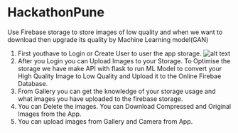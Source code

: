 # HackathonPune
Use Firebase storage to store images of low quality and when we want to download then upgrade its quality by Machine Learning model(GAN)
1. First youthave to Login or Create User to user the app storage.
![alt text](https://github.com/Prakash-sa/HackathonPune/blob/master/1.jpg)
2. After you Login you can Upload Images to your Storage. To Optimise the storage we have make API with flask to run ML Model to convert your High Quality Image to Low Quality and Upload it to the Online Firebae Database.
3. From Gallery you can get the knowledge of your storage usage and what images you have uploaded to the firebase storage.
4. You can Delete the images. You can Download Compressed and Original Images from the App.
5. You can upload images from Gallery and Camera from App.

